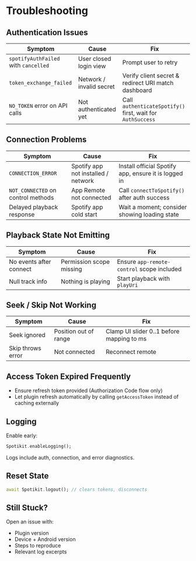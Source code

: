 # Troubleshooting

## Authentication Issues
| Symptom | Cause | Fix |
|---------|-------|-----|
| `spotifyAuthFailed` with `cancelled` | User closed login view | Prompt user to retry |
| `token_exchange_failed` | Network / invalid secret | Verify client secret & redirect URI match dashboard |
| `NO_TOKEN` error on API calls | Not authenticated yet | Call `authenticateSpotify()` first, wait for `AuthSuccess` |

## Connection Problems
| Symptom | Cause | Fix |
|---------|-------|-----|
| `CONNECTION_ERROR` | Spotify app not installed / network | Install official Spotify app, ensure it is logged in |
| `NOT_CONNECTED` on control methods | App Remote not connected | Call `connectToSpotify()` after auth success |
| Delayed playback response | Spotify app cold start | Wait a moment; consider showing loading state |

## Playback State Not Emitting
| Symptom | Cause | Fix |
|---------|-------|-----|
| No events after connect | Permission scope missing | Ensure `app-remote-control` scope included |
| Null track info | Nothing is playing | Start playback with `playUri` |

## Seek / Skip Not Working
| Symptom | Cause | Fix |
|---------|-------|-----|
| Seek ignored | Position out of range | Clamp UI slider 0..1 before mapping to ms |
| Skip throws error | Not connected | Reconnect remote |

## Access Token Expired Frequently
- Ensure refresh token provided (Authorization Code flow only)
- Let plugin refresh automatically by calling `getAccessToken` instead of caching externally

## Logging
Enable early:
```dart
Spotikit.enableLogging();
```
Logs include auth, connection, and error diagnostics.

## Reset State
```dart
await Spotikit.logout(); // clears tokens, disconnects
```

## Still Stuck?
Open an issue with:
- Plugin version
- Device + Android version
- Steps to reproduce
- Relevant log excerpts

